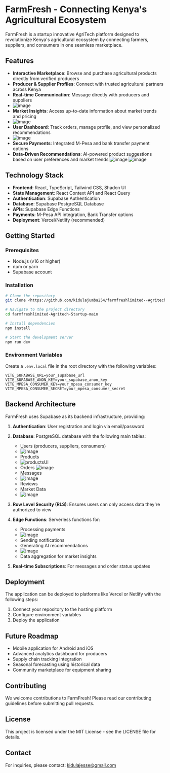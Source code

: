 
# FarmFresh - Connecting Kenya's Agricultural Ecosystem

FarmFresh is a startup innovative AgriTech platform designed to revolutionize Kenya's agricultural ecosystem by connecting farmers, suppliers, and consumers in one seamless marketplace.

## Features

- **Interactive Marketplace**: Browse and purchase agricultural products directly from verified producers
- **Producer & Supplier Profiles**: Connect with trusted agricultural partners across Kenya
- **Real-time Communication**: Message directly with producers and suppliers
- ![image](https://github.com/user-attachments/assets/4da461b3-4f75-4fb8-a5e3-1b6e266a2f48)
- **Market Insights**: Access up-to-date information about market trends and pricing
- ![image](https://github.com/user-attachments/assets/b6321028-4dd2-4e4f-bffe-f9eb8b21967e)
- **User Dashboard**: Track orders, manage profile, and view personalized recommendations
- ![image](https://github.com/user-attachments/assets/308db9f2-45bf-4e5c-80c9-d6b60058c9d1)
- **Secure Payments**: Integrated M-Pesa and bank transfer payment options
- **Data-Driven Recommendations**: AI-powered product suggestions based on user preferences and market trends
![image](https://github.com/user-attachments/assets/cce21101-fe5e-432d-9645-9e358a1fdb38)
![image](https://github.com/user-attachments/assets/8c1b4df9-80f0-4673-8939-5debc3412bbc)

## Technology Stack

- **Frontend**: React, TypeScript, Tailwind CSS, Shadcn UI
- **State Management**: React Context API and React Query
- **Authentication**: Supabase Authentication
- **Database**: Supabase PostgreSQL Database
- **APIs**: Supabase Edge Functions
- **Payments**: M-Pesa API integration, Bank Transfer options
- **Deployment**: Vercel/Netlify (recommended)

## Getting Started

### Prerequisites

- Node.js (v16 or higher)
- npm or yarn
- Supabase account

### Installation

```bash
# Clone the repository
git clone <https://github.com/kidulajumba254/farmfreshlimited--Agritech-startup.git>

# Navigate to the project directory
cd farmfreshlimited-Agritech-Startup-main

# Install dependencies
npm install

# Start the development server
npm run dev
```

### Environment Variables

Create a `.env.local` file in the root directory with the following variables:

```
VITE_SUPABASE_URL=your_supabase_url
VITE_SUPABASE_ANON_KEY=your_supabase_anon_key
VITE_MPESA_CONSUMER_KEY=your_mpesa_consumer_key
VITE_MPESA_CONSUMER_SECRET=your_mpesa_consumer_secret
```

## Backend Architecture

FarmFresh uses Supabase as its backend infrastructure, providing:

1. **Authentication**: User registration and login via email/password
2. **Database**: PostgreSQL database with the following main tables:
   - Users (producers, suppliers, consumers)
   - ![image](https://github.com/user-attachments/assets/aa87e1c6-be45-4572-90e7-68c2b9b7c5e1)
   - Products
   - ![productsUI](https://github.com/user-attachments/assets/06dc66c8-07e4-4a72-ab14-914813284cbf)
   - Orders
     ![image](https://github.com/user-attachments/assets/42494fb3-f6c9-4cdb-ab50-8f70987a1ae6)
   - Messages
   - ![image](https://github.com/user-attachments/assets/7c983f75-a573-4167-ac8e-7352ef9c913d)
   - Reviews
   - Market Data
   - ![image](https://github.com/user-attachments/assets/0901cf48-9c71-42d5-8211-aa55a03550b3)


3. **Row Level Security (RLS)**: Ensures users can only access data they're authorized to view

4. **Edge Functions**: Serverless functions for:
   - Processing payments
   - ![image](https://github.com/user-attachments/assets/a7b2040f-31f4-40c4-b39a-0456ec8f32ba)
   - Sending notifications
   - Generating AI recommendations
   - ![image](https://github.com/user-attachments/assets/7f57417e-86b0-480a-ad8c-8b136aa28252)
   - Data aggregation for market insights

5. **Real-time Subscriptions**: For messages and order status updates

## Deployment

The application can be deployed to platforms like Vercel or Netlify with the following steps:

1. Connect your repository to the hosting platform
2. Configure environment variables
3. Deploy the application

## Future Roadmap

- Mobile application for Android and iOS
- Advanced analytics dashboard for producers
- Supply chain tracking integration
- Seasonal forecasting using historical data
- Community marketplace for equipment sharing

## Contributing

We welcome contributions to FarmFresh! Please read our contributing guidelines before submitting pull requests.

## License

This project is licensed under the MIT License - see the LICENSE file for details.

## Contact

For inquiries, please contact: kidulajesse@gmail.com
